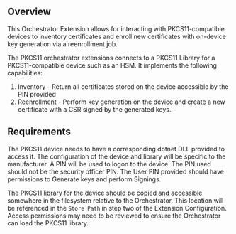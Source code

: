 ## Overview

This Orchestrator Extension allows for interacting with PKCS11-compatible devices to inventory certificates and enroll new certificates with on-device key generation via a reenrollment job.

The PKCS11 orchestrator extensions connects to a PKCS11 Library for a PKCS11-compatible device such as an HSM.
It implements the following capabilities:
1. Inventory - Return all certificates stored on the device accessible by the PIN provided
2. Reenrollment - Perform key generation on the device and create a new certificate with a CSR signed by the generated keys.

## Requirements

The PKCS11 device needs to have a corresponding dotnet DLL provided to access it. The configuration of the device and library will be specific to the manufacturer.
A PIN will be used to logon to the device. The PIN used should not be the security officer PIN.
The User PIN provided should have permissions to Generate keys and perform Signings.

The PKCS11 library for the device should be copied and accessible somewhere in the filesystem relative to the Orchestrator. This location will be referenced in the `Store Path` in step two of the Extension Configuration.
Access permissions may need to be reviewed to ensure the Orchestrator can load the PKCS11 library.
